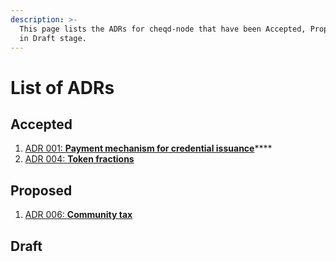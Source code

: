 ```yaml
---
description: >-
  This page lists the ADRs for cheqd-node that have been Accepted, Proposed, or
  in Draft stage.
---
```


# List of ADRs

## Accepted

1. [ADR 001: **Payment mechanism for credential issuance**](adr-001-payment-mechanism-for-issuing-credentials.md)\*\*\*\*
2. [ADR 004: **Token fractions**](adr-004-token-fractions.md)

## Proposed

1. [ADR 006: **Community tax**](adr-006-community-tax.md)

## Draft


